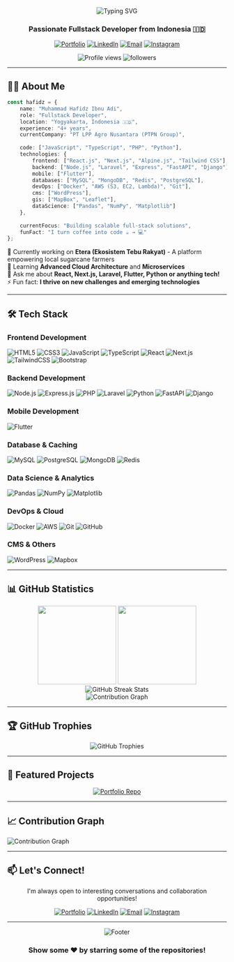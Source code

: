 <div align="center">
  <img src="https://readme-typing-svg.demolab.com?font=Fira+Code&size=32&duration=2800&pause=2000&color=A855F7&center=true&vCenter=true&width=940&lines=Hey+there!+I'm+Muhammad+Hafidz+Ibnu+Adi+%F0%9F%91%8B;Fullstack+Developer+%7C+4%2B+Years+Experience;Building+Scalable+Web+%26+Mobile+Solutions+%F0%9F%9A%80" alt="Typing SVG" />
</div>

<h3 align="center">Passionate Fullstack Developer from Indonesia 🇮🇩</h3>

<p align="center">
  <a href="https://my-porto-pishapis-projects.vercel.app/"><img src="https://img.shields.io/badge/Portfolio-FF5722?style=for-the-badge&logo=todoist&logoColor=white" alt="Portfolio"/></a>
  <a href="https://linkedin.com/in/muhammad-hafidz-ibnu-adi"><img src="https://img.shields.io/badge/LinkedIn-0077B5?style=for-the-badge&logo=linkedin&logoColor=white" alt="LinkedIn"/></a>
  <a href="mailto:hapisadi12@gmail.com"><img src="https://img.shields.io/badge/Email-D14836?style=for-the-badge&logo=gmail&logoColor=white" alt="Email"/></a>
  <a href="https://instagram.com/pishapis_"><img src="https://img.shields.io/badge/Instagram-E4405F?style=for-the-badge&logo=instagram&logoColor=white" alt="Instagram"/></a>
</p>

<div align="center">
  <img src="https://komarev.com/ghpvc/?username=pishapis&label=Profile%20views&color=blueviolet&style=flat-square" alt="Profile views" />
  <img src="https://img.shields.io/github/followers/pishapis?label=Followers&style=flat-square&color=blue" alt="followers" />
</div>

---

## 👨‍💻 About Me

```typescript
const hafidz = {
    name: "Muhammad Hafidz Ibnu Adi",
    role: "Fullstack Developer",
    location: "Yogyakarta, Indonesia 🇮🇩",
    experience: "4+ years",
    currentCompany: "PT LPP Agro Nusantara (PTPN Group)",
    
    code: ["JavaScript", "TypeScript", "PHP", "Python"],
    technologies: {
        frontend: ["React.js", "Next.js", "Alpine.js", "Tailwind CSS"],
        backend: ["Node.js", "Laravel", "Express", "FastAPI", "Django"],
        mobile: ["Flutter"],
        databases: ["MySQL", "MongoDB", "Redis", "PostgreSQL"],
        devOps: ["Docker", "AWS (S3, EC2, Lambda)", "Git"],
        cms: ["WordPress"],
        gis: ["MapBox", "Leaflet"],
        dataScience: ["Pandas", "NumPy", "Matplotlib"]
    },
    
    currentFocus: "Building scalable full-stack solutions",
    funFact: "I turn coffee into code ☕ → 💻"
};
```

🔭 Currently working on **Etera (Ekosistem Tebu Rakyat)** - A platform empowering local sugarcane farmers  
🌱 Learning **Advanced Cloud Architecture** and **Microservices**  
💬 Ask me about **React, Next.js, Laravel, Flutter, Python or anything tech!**  
⚡ Fun fact: **I thrive on new challenges and emerging technologies**

---

## 🛠️ Tech Stack

### Frontend Development
![HTML5](https://img.shields.io/badge/HTML5-E34F26?style=for-the-badge&logo=html5&logoColor=white)
![CSS3](https://img.shields.io/badge/CSS3-1572B6?style=for-the-badge&logo=css3&logoColor=white)
![JavaScript](https://img.shields.io/badge/JavaScript-F7DF1E?style=for-the-badge&logo=javascript&logoColor=black)
![TypeScript](https://img.shields.io/badge/TypeScript-007ACC?style=for-the-badge&logo=typescript&logoColor=white)
![React](https://img.shields.io/badge/React-20232A?style=for-the-badge&logo=react&logoColor=61DAFB)
![Next.js](https://img.shields.io/badge/Next.js-000000?style=for-the-badge&logo=nextdotjs&logoColor=white)
![TailwindCSS](https://img.shields.io/badge/Tailwind_CSS-38B2AC?style=for-the-badge&logo=tailwind-css&logoColor=white)
![Bootstrap](https://img.shields.io/badge/Bootstrap-563D7C?style=for-the-badge&logo=bootstrap&logoColor=white)

### Backend Development
![Node.js](https://img.shields.io/badge/Node.js-339933?style=for-the-badge&logo=nodedotjs&logoColor=white)
![Express.js](https://img.shields.io/badge/Express.js-000000?style=for-the-badge&logo=express&logoColor=white)
![PHP](https://img.shields.io/badge/PHP-777BB4?style=for-the-badge&logo=php&logoColor=white)
![Laravel](https://img.shields.io/badge/Laravel-FF2D20?style=for-the-badge&logo=laravel&logoColor=white)
![Python](https://img.shields.io/badge/Python-3776AB?style=for-the-badge&logo=python&logoColor=white)
![FastAPI](https://img.shields.io/badge/FastAPI-009688?style=for-the-badge&logo=fastapi&logoColor=white)
![Django](https://img.shields.io/badge/Django-092E20?style=for-the-badge&logo=django&logoColor=white)

### Mobile Development
![Flutter](https://img.shields.io/badge/Flutter-02569B?style=for-the-badge&logo=flutter&logoColor=white)

### Database & Caching
![MySQL](https://img.shields.io/badge/MySQL-4479A1?style=for-the-badge&logo=mysql&logoColor=white)
![PostgreSQL](https://img.shields.io/badge/PostgreSQL-316192?style=for-the-badge&logo=postgresql&logoColor=white)
![MongoDB](https://img.shields.io/badge/MongoDB-4EA94B?style=for-the-badge&logo=mongodb&logoColor=white)
![Redis](https://img.shields.io/badge/Redis-DC382D?style=for-the-badge&logo=redis&logoColor=white)

### Data Science & Analytics
![Pandas](https://img.shields.io/badge/Pandas-150458?style=for-the-badge&logo=pandas&logoColor=white)
![NumPy](https://img.shields.io/badge/NumPy-013243?style=for-the-badge&logo=numpy&logoColor=white)
![Matplotlib](https://img.shields.io/badge/Matplotlib-11557c?style=for-the-badge&logo=python&logoColor=white)

### DevOps & Cloud
![Docker](https://img.shields.io/badge/Docker-2496ED?style=for-the-badge&logo=docker&logoColor=white)
![AWS](https://img.shields.io/badge/AWS-232F3E?style=for-the-badge&logo=amazon-aws&logoColor=white)
![Git](https://img.shields.io/badge/Git-F05032?style=for-the-badge&logo=git&logoColor=white)
![GitHub](https://img.shields.io/badge/GitHub-100000?style=for-the-badge&logo=github&logoColor=white)

### CMS & Others
![WordPress](https://img.shields.io/badge/WordPress-21759B?style=for-the-badge&logo=wordpress&logoColor=white)
![Mapbox](https://img.shields.io/badge/Mapbox-000000?style=for-the-badge&logo=mapbox&logoColor=white)

---

## 📊 GitHub Statistics

<div align="center">
  <img height="180em" src="https://github-readme-stats.vercel.app/api?username=pishapis&show_icons=true&theme=tokyonight&include_all_commits=true&count_private=true"/>
  <img height="180em" src="https://github-readme-stats.vercel.app/api/top-langs/?username=pishapis&layout=compact&langs_count=8&theme=tokyonight"/>
</div>

<div align="center">
  <img src="https://github-readme-streak-stats.herokuapp.com/?user=pishapis&theme=tokyonight" alt="GitHub Streak Stats"/>
</div>

<div align="center">
  <img src="https://github-readme-activity-graph.vercel.app/graph?username=pishapis&theme=tokyo-night&hide_border=true" alt="Contribution Graph"/>
</div>

---

## 🏆 GitHub Trophies

<div align="center">
  <img src="https://github-profile-trophy.vercel.app/?username=pishapis&theme=tokyonight&no-frame=true&no-bg=false&margin-w=4&row=1" alt="GitHub Trophies"/>
</div>

---

## 🎯 Featured Projects

<div align="center">
  <a href="https://github.com/pishapis/my-portofolio">
    <img src="https://github-readme-stats.vercel.app/api/pin/?username=pishapis&repo=my-portofolio&theme=tokyonight" alt="Portfolio Repo"/>
  </a>
</div>

<!-- Tambahkan repo favorit kamu disini -->
<!-- 
<div align="center">
  <a href="https://github.com/pishapis/your-repo">
    <img src="https://github-readme-stats.vercel.app/api/pin/?username=pishapis&repo=your-repo&theme=tokyonight" alt="Repo"/>
  </a>
  <a href="https://github.com/pishapis/your-repo-2">
    <img src="https://github-readme-stats.vercel.app/api/pin/?username=pishapis&repo=your-repo-2&theme=tokyonight" alt="Repo"/>
  </a>
</div>
-->

---

## 📈 Contribution Graph

<img src="https://github-readme-activity-graph.vercel.app/graph?username=pishapis&custom_title=Muhammad%20Hafidz's%20Contribution%20Graph&bg_color=1a1b27&color=a855f7&line=a855f7&point=FFFFFF&area_color=FFFFFF&title_color=FFFFFF&area=true" alt="Contribution Graph" />

---

## 📫 Let's Connect!

<div align="center">
  
I'm always open to interesting conversations and collaboration opportunities!

[![Portfolio](https://img.shields.io/badge/🌐_Portfolio-Visit_My_Website-blueviolet?style=for-the-badge)](https://my-porto-pishapis-projects.vercel.app/)
[![LinkedIn](https://img.shields.io/badge/LinkedIn-Connect_With_Me-0077B5?style=for-the-badge&logo=linkedin)](https://linkedin.com/in/muhammad-hafidz-ibnu-adi)
[![Email](https://img.shields.io/badge/Email-hapisadi12@gmail.com-D14836?style=for-the-badge&logo=gmail&logoColor=white)](mailto:hapisadi12@gmail.com)
[![Instagram](https://img.shields.io/badge/Instagram-Follow_Me-E4405F?style=for-the-badge&logo=instagram)](https://instagram.com/pishapis_)

</div>

---

<div align="center">
  <img src="https://capsule-render.vercel.app/api?type=waving&color=gradient&customColorList=6,11,20&height=170&section=footer&text=Thanks%20for%20visiting!%20⭐&fontSize=42&fontColor=fff&animation=twinkling&fontAlignY=72" alt="Footer"/>
  
  ### Show some ❤️ by starring some of the repositories!
  
</div>
